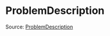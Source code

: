 # ProblemDescription

Source: [ProblemDescription](../../../csrc/scheduler/matmul_heuristic_plugin_api.h#L33)
